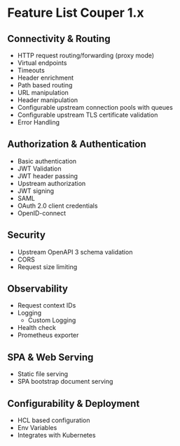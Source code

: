 # Feature List Couper 1.x

## Connectivity & Routing

* HTTP request routing/forwarding (proxy mode)
* Virtual endpoints
* Timeouts
* Header enrichment
* Path based routing
* URL manipulation
* Header manipulation
* Configurable upstream connection pools with queues
* Configurable upstream TLS certificate validation
* Error Handling

## Authorization & Authentication

* Basic authentication
* JWT Validation
* JWT header passing
* Upstream authorization
* JWT signing
* SAML
* OAuth 2.0 client credentials
* OpenID-connect

## Security

* Upstream OpenAPI 3 schema validation
* CORS
* Request size limiting

## Observability

* Request context IDs
* Logging
  * Custom Logging
* Health check
* Prometheus exporter

## SPA & Web Serving

* Static file serving
* SPA bootstrap document serving

## Configurability & Deployment

* HCL based configuration
* Env Variables
* Integrates with Kubernetes
